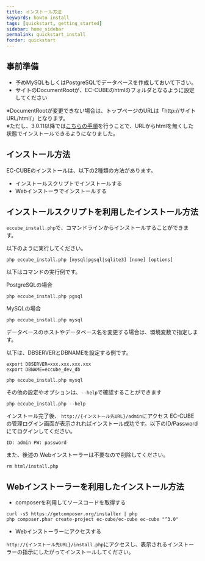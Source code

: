 ```yaml
---
title: インストール方法
keywords: howto install 
tags: [quickstart, getting_started]
sidebar: home_sidebar
permalink: quickstart_install
forder: quickstart
---
```


## 事前準備

- 予めMySQLもしくはPostgreSQLでデータベースを作成しておいて下さい。
- サイトのDocumentRootが、EC-CUBEのhtmlのフォルダとなるように設定してください  

※DocumentRootが変更できない場合は、トップページのURLは「http://サイトURL/html/」となります。  
※ただし、3.0.11以降では[こちらの手順](/quickstart_remove-html)を行うことで、URLからhtmlを無くした状態でインストールできるようになりました。


## インストール方法

EC-CUBEのインストールは、以下の2種類の方法があります。

- インストールスクリプトでインストールする
- Webインストーラでインストールする

## インストールスクリプトを利用したインストール方法

`eccube_install.php`で、コマンドラインからインストールすることができます。

以下のように実行してください。

`php eccube_install.php [mysql|pgsql|sqlite3] [none] [options]`

以下はコマンドの実行例です。

PostgreSQLの場合

```
php eccube_install.php pgsql
```

MySQLの場合

```
php eccube_install.php mysql
```

データベースのホストやデータベース名を変更する場合は、環境変数で指定します。

以下は、DBSERVERとDBNAMEを設定する例です。

```
export DBSERVER=xxx.xxx.xxx.xxx
export DBNAME=eccube_dev_db

php eccube_install.php mysql
```

その他の設定やオプションは、`--help`で確認することができます

```
php eccube_install.php --help
```

インストール完了後、 `http://{インストール先URL}/admin`にアクセス
EC-CUBEの管理ログイン画面が表示されればインストール成功です。以下のID/Passwordにてログインしてください。

`ID: admin PW: password`

また、後述の Webインストーラーは不要なので削除してください。

```
rm html/install.php
```

## Webインストーラーを利用したインストール方法

- composerを利用してソースコードを取得する

```
curl -sS https://getcomposer.org/installer | php
php composer.phar create-project ec-cube/ec-cube ec-cube "^3.0"
```

- Webインストーラーにアクセスする

`http://{インストール先URL}/install.php`にアクセスし、表示されるインストーラーの指示にしたがってインストールしてください。

